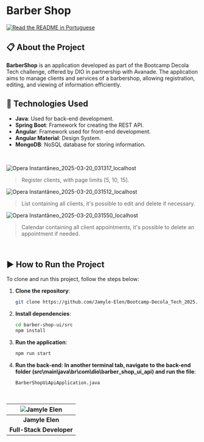 # Barber Shop
[![Read the README in Portuguese](https://img.shields.io/badge/README-Português-blue)](./README.md)

## 📋 About the Project
**BarberShop** is an application developed as part of the Bootcamp Decola Tech challenge, offered by DIO in partnership with Avanade. The application aims to manage clients and services of a barbershop, allowing registration, editing, and viewing of information efficiently.

## 🚀 Technologies Used
- **Java**: Used for back-end development.
- **Spring Boot**: Framework for creating the REST API.
- **Angular**: Framework used for front-end development.
- **Angular Material**: Design System.
- **MongoDB**: NoSQL database for storing information.

<br>

![Opera Instantâneo_2025-03-20_031317_localhost](https://github.com/user-attachments/assets/e3d68e2f-b431-4974-8562-81c881d970da)
> Register clients, with page limits [5, 10, 15].

![Opera Instantâneo_2025-03-20_031512_localhost](https://github.com/user-attachments/assets/12edc12f-1fd3-4143-bb66-f234ea7d79ef)
> List containing all clients, it's possible to edit and delete if necessary.

![Opera Instantâneo_2025-03-20_031550_localhost](https://github.com/user-attachments/assets/b633300b-6183-462a-be5a-79c254720867)
> Calendar containing all client appointments, it's possible to delete an appointment if needed.

<br>

## ▶ How to Run the Project
To clone and run this project, follow the steps below:

1. **Clone the repository**:
   ```bash
   git clone https://github.com/Jamyle-Elen/Bootcamp-Decola_Tech_2025.git
   ```
   
2. **Install dependencies**:
   ```bash
   cd barber-shop-ui/src
   npm install
   ```

3. **Run the application**:
   ```bash
   npm run start
   ```

4. **Run the back-end:
In another terminal tab, navigate to the back-end folder (src\main\java\br\com\dio\barber_shop_ui_api) and run the file**:
	 ```bash
	 BarberShopUiApiApplication.java
	 ```
  
<br>

<div align=center>
	
| ![Jamyle Elen][img] |
|:--------------------:|
| **Jamyle Elen**      |
| **Full-Stack Developer**     |

</div>

[img]: https://github.com/user-attachments/assets/4b3637cc-e1a0-45e4-af1b-6b37f3626ecb
